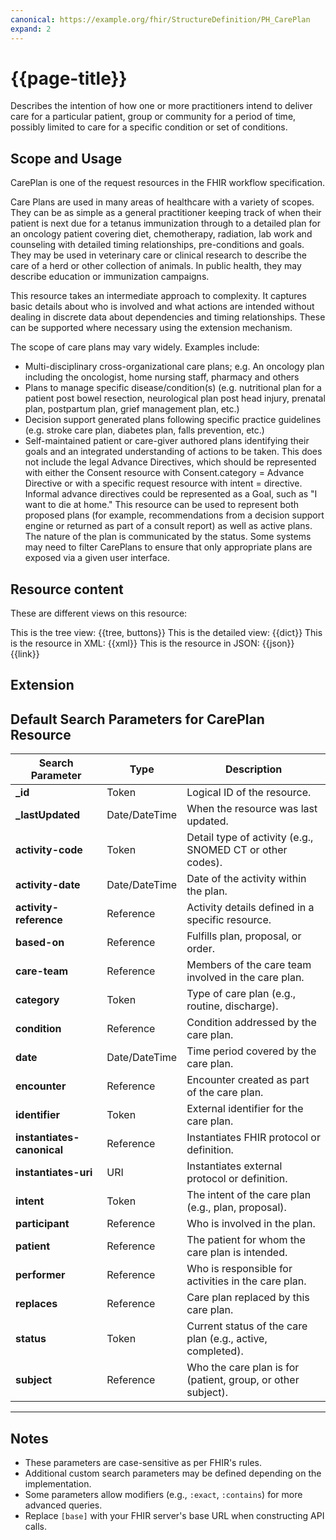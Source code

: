 ```yaml
---
canonical: https://example.org/fhir/StructureDefinition/PH_CarePlan
expand: 2
---
```


# {{page-title}}

Describes the intention of how one or more practitioners intend to deliver care for a particular patient, group or community for a period of time, possibly limited to care for a specific condition or set of conditions.


## Scope and Usage

CarePlan is one of the request resources in the FHIR workflow specification.

Care Plans are used in many areas of healthcare with a variety of scopes. They can be as simple as a general practitioner keeping track of when their patient is next due for a tetanus immunization through to a detailed plan for an oncology patient covering diet, chemotherapy, radiation, lab work and counseling with detailed timing relationships, pre-conditions and goals. They may be used in veterinary care or clinical research to describe the care of a herd or other collection of animals. In public health, they may describe education or immunization campaigns.

This resource takes an intermediate approach to complexity. It captures basic details about who is involved and what actions are intended without dealing in discrete data about dependencies and timing relationships. These can be supported where necessary using the extension mechanism.

The scope of care plans may vary widely. Examples include:

- Multi-disciplinary cross-organizational care plans; e.g. An oncology plan including the oncologist, home nursing staff, pharmacy and others
- Plans to manage specific disease/condition(s) (e.g. nutritional plan for a patient post bowel resection, neurological plan post head injury, prenatal plan, postpartum plan, grief management plan, etc.)
- Decision support generated plans following specific practice guidelines (e.g. stroke care plan, diabetes plan, falls prevention, etc.)
- Self-maintained patient or care-giver authored plans identifying their goals and an integrated understanding of actions to be taken. This does not include the legal Advance Directives, which should be represented with either the Consent resource with Consent.category = Advance Directive or with a specific request resource with intent = directive. Informal advance directives could be represented as a Goal, such as "I want to die at home."
This resource can be used to represent both proposed plans (for example, recommendations from a decision support engine or returned as part of a consult report) as well as active plans. The nature of the plan is communicated by the status. Some systems may need to filter CarePlans to ensure that only appropriate plans are exposed via a given user interface.


## Resource content

These are different views on this resource:

<tabs>
<tab title="Overview">
	This is the tree view:
	{{tree, buttons}}
</tab>
<tab title="Detailed view">
	This is the detailed view:
	{{dict}}
</tab>
<tab title="XML">
	This is the resource in XML:
	{{xml}}
</tab>
<tab title="JSON">	
	This is the resource in JSON:
	{{json}}
</tab>
<tab title="Link">
	{{link}}
</tab>
</tabs>

## Extension

## Default Search Parameters for CarePlan Resource

| **Search Parameter**      | **Type**       | **Description**                                                                 |
|---------------------------|----------------|---------------------------------------------------------------------------------|
| **_id**                   | Token          | Logical ID of the resource.                                                    |
| **_lastUpdated**           | Date/DateTime  | When the resource was last updated.                                            |
| **activity-code**         | Token          | Detail type of activity (e.g., SNOMED CT or other codes).                      |
| **activity-date**         | Date/DateTime  | Date of the activity within the plan.                                          |
| **activity-reference**    | Reference      | Activity details defined in a specific resource.                               |
| **based-on**              | Reference      | Fulfills plan, proposal, or order.                                             |
| **care-team**             | Reference      | Members of the care team involved in the care plan.                            |
| **category**              | Token          | Type of care plan (e.g., routine, discharge).                                  |
| **condition**             | Reference      | Condition addressed by the care plan.                                          |
| **date**                  | Date/DateTime  | Time period covered by the care plan.                                          |
| **encounter**             | Reference      | Encounter created as part of the care plan.                                    |
| **identifier**            | Token          | External identifier for the care plan.                                         |
| **instantiates-canonical**| Reference      | Instantiates FHIR protocol or definition.                                      |
| **instantiates-uri**      | URI            | Instantiates external protocol or definition.                                  |
| **intent**                | Token          | The intent of the care plan (e.g., plan, proposal).                            |
| **participant**           | Reference      | Who is involved in the plan.                                                   |
| **patient**               | Reference      | The patient for whom the care plan is intended.                                |
| **performer**             | Reference      | Who is responsible for activities in the care plan.                            |
| **replaces**              | Reference      | Care plan replaced by this care plan.                                          |
| **status**                | Token          | Current status of the care plan (e.g., active, completed).                     |
| **subject**               | Reference      | Who the care plan is for (patient, group, or other subject).                   |

---

## Notes
- These parameters are case-sensitive as per FHIR's rules.
- Additional custom search parameters may be defined depending on the implementation.
- Some parameters allow modifiers (e.g., `:exact`, `:contains`) for more advanced queries.
- Replace `[base]` with your FHIR server's base URL when constructing API calls.
